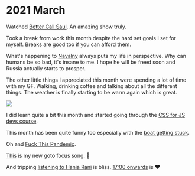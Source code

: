 # 2021 March

Watched [Better Call Saul](https://trakt.tv/shows/better-call-saul). An amazing show truly.

Took a break from work this month despite the hard set goals I set for myself. Breaks are good too if you can afford them.

What's happening to [Navalny](https://twitter.com/navalny) always puts my life in perspective. Why can humans be so bad, it's insane to me. I hope he will be freed soon and Russia actually starts to prosper.

The other little things I appreciated this month were spending a lot of time with my GF. Walking, drinking coffee and talking about all the different things. The weather is finally starting to be warm again which is great.

![](https://i.imgur.com/17QV0Sa.jpg)

I did learn quite a bit this month and started going through the [CSS for JS devs course](https://css-for-js.dev/).

This month has been quite funny too especially with the [boat getting stuck](https://stone-soup.ghost.io/archive/i-like-that-the-boat-is-stuck/).

Oh and [Fuck This Pandemic](https://eng.rekki.com/fuck-this-pandemic/pandemic.txt).

[This](https://open.spotify.com/track/2lF5acSU8Vu9292cthQmc5?si=DhLiuvcBQ_-blgLtlrnf0Q) is my new goto focus song. 🌸

And tripping [listening to Hania Rani](https://www.youtube.com/watch?v=kFRdoYfZYUY) is bliss. [17:00 onwards](https://youtu.be/kFRdoYfZYUY?t=1020) is ♥️

